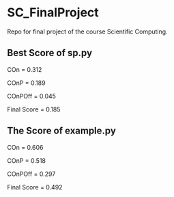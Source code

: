 # SC_FinalProject
Repo for final project of the course Scientific Computing.

## Best Score of sp.py

COn = 0.312

COnP = 0.189 

COnPOff = 0.045 

Final Score = 0.185


## The Score of example.py
  
COn = 0.606 

COnP = 0.518 

COnPOff = 0.297 

Final Score = 0.492
